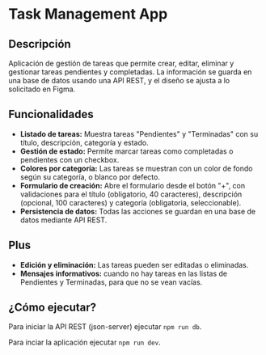 # Task Management App

## Descripción

Aplicación de gestión de tareas que permite crear, editar, eliminar y gestionar tareas pendientes y completadas. La información se guarda en una base de datos usando una API REST, y el diseño se ajusta a lo solicitado en Figma.

## Funcionalidades

- **Listado de tareas:** Muestra tareas "Pendientes" y "Terminadas" con su título, descripción, categoría y estado.
- **Gestión de estado:** Permite marcar tareas como completadas o pendientes con un checkbox.
- **Colores por categoría:** Las tareas se muestran con un color de fondo según su categoría, o blanco por defecto.
- **Formulario de creación:** Abre el formulario desde el botón "+", con validaciones para el título (obligatorio, 40 caracteres), descripción (opcional, 100 caracteres) y categoría (obligatoria, seleccionable).
- **Persistencia de datos:** Todas las acciones se guardan en una base de datos mediante API REST.

## Plus

- **Edición y eliminación:** Las tareas pueden ser editadas o eliminadas.
- **Mensajes informativos:** cuando no hay tareas en las listas de Pendientes y Terminadas, para que no se vean vacías.

## ¿Cómo ejecutar?

Para iniciar la API REST (json-server) ejecutar `npm run db`.

Para inciar la aplicación ejecutar `npm run dev`.
